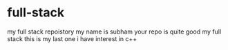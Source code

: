 # full-stack
my full stack repoistory
my name is subham
your repo is quite good
my full stack 
this is my last one
i have interest in c++
